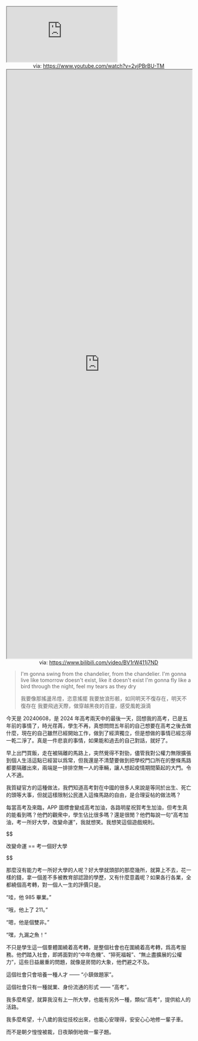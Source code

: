 <iframe src="https://www.youtube.com/embed/2vjPBrBU-TM" allow="accelerometer; autoplay; clipboard-write; encrypted-media; gyroscope; picture-in-picture; web-share" referrerpolicy="strict-origin-when-cross-origin" allowfullscreen></iframe>
<center>via: <a href='https://www.youtube.com/watch?v=2vjPBrBU-TM' target='_blank' class='external-link'>https://www.youtube.com/watch?v=2vjPBrBU-TM</a></center>

<iframe src='https://player.bilibili.com/player.html?isOutside=true&bvid=BV1rW411j7ND&p=1&autoplay=false' style='height:40vh;width:100%' class='iframe-radius' allow='fullscreen'></iframe>
<center>via: <a href='https://www.bilibili.com/video/BV1rW411j7ND' target='_blank' class='external-link'>https://www.bilibili.com/video/BV1rW411j7ND</a></center>

> I'm gonna swing from the chandelier, from the chandelier.
> I'm gonna live like tomorrow doesn't exist, like it doesn't exist
> I'm gonna fly like a bird through the night, feel my tears as they dry
>
> 我要像那搖盪吊燈，恣意搖擺
> 我要放浪形骸，如同明天不復存在，明天不復存在
> 我要飛過天際，做穿越黑夜的百靈，感受風乾淚滴

今天是 20240608，是 2024 年高考兩天中的最後一天，回想我的高考，已是五年前的事情了，時光荏苒，學生不再，真想問問五年前的自己想要在高考之後去做什麼，現在的自己雖然已經開始工作，做到了經濟獨立，但是想做的事情已經忘得一乾二淨了。真是一件悲哀的事情，如果能和過去的自己對話，就好了。

早上出門買飯，走在被隔離的馬路上，突然覺得不對勁，儘管我對公權力無限擴張到個人生活這點已經習以爲常，但我還是不清楚要做到把學校門口所在的整條馬路都要隔離出來，兩端是一排排空無一人的車輛，讓人想起疫情期間築起的大門。令人不適。

我質疑官方的這種做法，我們知道高考對在中國的很多人來說是等同於出生、死亡的頭等大事，但就這樣限制公民進入這條馬路的自由，是合理妥帖的做法嗎？

每當高考及來臨，APP 圖標會變成高考加油，各路明星祝賀考生加油，但考生真的能看到嗎？他們的觀衆中，學生佔比很多嗎？還是很閒？他們每說一句“高考加油，考一所好大學，改變命運”，我就想笑。我想笑這個遊戲規則。

$$

改變命運 == 考一個好大學

$$

那麼沒有能力考一所好大學的人呢？好大學就頭部的那麼幾所，就算上不去，花一樣的錢，拿一個差不多被教育部認證的學歷，又有什麼意義呢？如果各行各業，全都繞個高考轉，對一個人一生的評價只是。

“哇，他 985 畢業。”

“哦，他上了 211。”

“嗯，他是個雙非。”

“嘿，九漏之魚！”

不只是學生這一個羣體圍繞着高考轉，是整個社會也在圍繞着高考轉，爲高考服務。他們踏入社會，即將面對的“中年危機”、“猝死福報”、“無止盡擴展的公權力”，這些日益嚴重的問題，就像是房間的大象，他們避之不及。

這個社會只會培養一種人才 —— “小鎮做題家”。

這個社會只有一種就業、身份流通的形式 —— “高考”。

我多麼希望，就算我沒有上一所大學，也能有另外一種，類似“高考”，提供給人的活路。

我多麼希望，十八歲的我從技校出來，也能心安理得，安安心心地修一輩子車。

而不是朝夕惶惶被裁，日夜顛倒地做一輩子題。